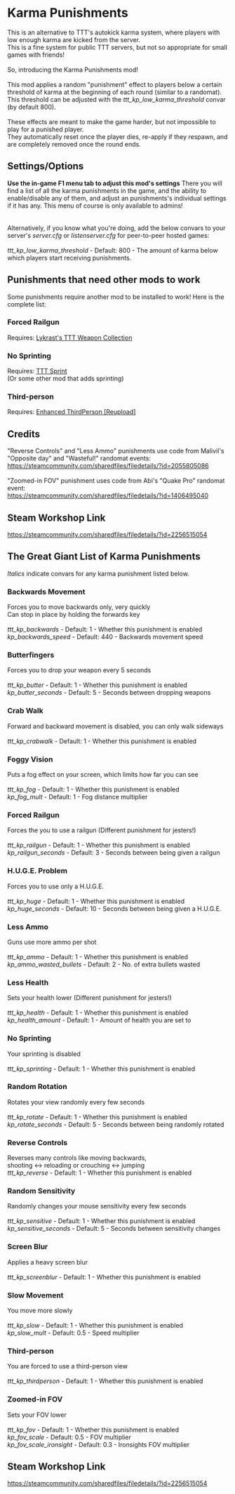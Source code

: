 # Karma Punishments

This is an alternative to TTT's autokick karma system, where players with low enough karma are kicked from the server.\
This is a fine system for public TTT servers, but not so appropriate for small games with friends!\
\
So, introducing the Karma Punishments mod!\
\
This mod applies a random "punishment" effect to players below a certain threshold of karma at the beginning of each round (similar to a randomat).\
This threshold can be adjusted with the *ttt_kp_low_karma_threshold* convar (by default 800).\
\
These effects are meant to make the game harder, but not impossible to play for a punished player.\
They automatically reset once the player dies, re-apply if they respawn, and are completely removed once the round ends.

## Settings/Options

**Use the in-game F1 menu tab to adjust this mod's settings**
There you will find a list of all the karma punishments in the game, and the ability to enable/disable any of them, and adjust an punishments's individual settings if it has any. This menu of course is only available to admins!\
\
\
Alternatively, if you know what you're doing, add the below convars to your server's *server.cfg* or *listenserver.cfg* for peer-to-peer hosted games:\
\
*ttt_kp_low_karma_threshold* - Default: 800 - The amount of karma below which players start receiving punishments.

## Punishments that need other mods to work

Some punishments require another mod to be installed to work! Here is the complete list:

### Forced Railgun

Requires: [Lykrast's TTT Weapon Collection](https://steamcommunity.com/sharedfiles/filedetails/?id=337994500)

### No Sprinting

Requires: [TTT Sprint](https://steamcommunity.com/sharedfiles/filedetails/?id=933056549)\
(Or some other mod that adds sprinting)

### Third-person

Requires: [Enhanced ThirdPerson [Reupload]](https://steamcommunity.com/sharedfiles/filedetails/?id=2593095865)

## Credits

"Reverse Controls" and "Less Ammo" punishments use code from Malivil's "Opposite day" and "Wasteful!" randomat events:\
<https://steamcommunity.com/sharedfiles/filedetails/?id=2055805086>\
\
"Zoomed-in FOV" punishment uses code from Abi's "Quake Pro" randomat event:\
<https://steamcommunity.com/sharedfiles/filedetails/?id=1406495040>

## Steam Workshop Link

<https://steamcommunity.com/sharedfiles/filedetails/?id=2256515054>

## The Great Giant List of Karma Punishments

*Italics* indicate convars for any karma punishment listed below.

### Backwards Movement

Forces you to move backwards only, very quickly\
Can stop in place by holding the forwards key\
\
*ttt_kp_backwards* - Default: 1 - Whether this punishment is enabled\
*kp_backwards_speed* - Default: 440 - Backwards movement speed

### Butterfingers

Forces you to drop your weapon every 5 seconds\
\
*ttt_kp_butter* - Default: 1 - Whether this punishment is enabled\
*kp_butter_seconds* - Default: 5 - Seconds between dropping weapons

### Crab Walk

Forward and backward movement is disabled, you can only walk sideways\
\
*ttt_kp_crabwalk* - Default: 1 - Whether this punishment is enabled

### Foggy Vision

Puts a fog effect on your screen, which limits how far you can see\
\
*ttt_kp_fog* - Default: 1 - Whether this punishment is enabled\
*kp_fog_mult* - Default: 1 - Fog distance multiplier

### Forced Railgun

Forces the you to use a railgun (Different punishment for jesters!)\
\
*ttt_kp_railgun* - Default: 1 - Whether this punishment is enabled\
*kp_railgun_seconds* - Default: 3 - Seconds between being given a railgun

### H.U.G.E. Problem

Forces you to use only a H.U.G.E.\
\
*ttt_kp_huge* - Default: 1 - Whether this punishment is enabled\
*kp_huge_seconds* - Default: 10 - Seconds between being given a H.U.G.E.

### Less Ammo

Guns use more ammo per shot\
\
*ttt_kp_ammo* - Default: 1 - Whether this punishment is enabled\
*kp_ammo_wasted_bullets* - Default: 2 - No. of extra bullets wasted

### Less Health

Sets your health lower (Different punishment for jesters!)\
\
*ttt_kp_health* - Default: 1 - Whether this punishment is enabled\
*kp_health_amount* - Default: 1 - Amount of health you are set to

### No Sprinting

Your sprinting is disabled\
\
*ttt_kp_sprinting* - Default: 1 - Whether this punishment is enabled

### Random Rotation

Rotates your view randomly every few seconds\
\
*ttt_kp_rotate* - Default: 1 - Whether this punishment is enabled\
*kp_rotate_seconds* - Default: 5 - Seconds between being randomly rotated

### Reverse Controls

Reverses many controls like moving backwards,\
shooting <-> reloading or crouching <-> jumping
\
*ttt_kp_reverse* - Default: 1 - Whether this punishment is enabled

### Random Sensitivity

Randomly changes your mouse sensitivity every few seconds\
\
*ttt_kp_sensitive* - Default: 1 - Whether this punishment is enabled\
*kp_sensitive_seconds* - Default: 5 - Seconds between sensitivity changes

### Screen Blur

Applies a heavy screen blur\
\
*ttt_kp_screenblur* - Default: 1 - Whether this punishment is enabled

### Slow Movement

You move more slowly\
\
*ttt_kp_slow* - Default: 1 - Whether this punishment is enabled\
*kp_slow_mult* - Default: 0.5 - Speed multiplier

### Third-person

You are forced to use a third-person view\
\
*ttt_kp_thirdperson* - Default: 1 - Whether this punishment is enabled

### Zoomed-in FOV

Sets your FOV lower\
\
*ttt_kp_fov* - Default: 1 - Whether this punishment is enabled\
*kp_fov_scale* - Default: 0.5 - FOV multiplier\
*kp_fov_scale_ironsight* - Default: 0.3 - Ironsights FOV multiplier

## Steam Workshop Link
https://steamcommunity.com/sharedfiles/filedetails/?id=2256515054
